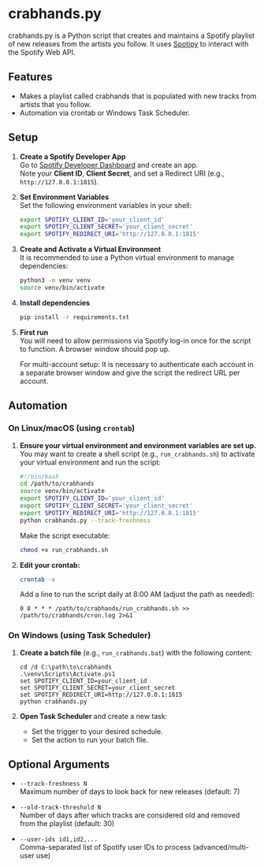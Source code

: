 # crabhands.py

crabhands.py is a Python script that creates and maintains a Spotify playlist of new releases from the artists you follow. It uses [Spotipy](https://spotipy.readthedocs.io/) to interact with the Spotify Web API.

## Features

- Makes a playlist called crabhands that is populated with new tracks from artists that you follow.
- Automation via crontab or Windows Task Scheduler.

## Setup

1. **Create a Spotify Developer App**  
   Go to [Spotify Developer Dashboard](https://developer.spotify.com/dashboard/) and create an app.  
   Note your **Client ID**, **Client Secret**, and set a Redirect URI (e.g., `http://127.0.0.1:1815`).

2. **Set Environment Variables**  
   Set the following environment variables in your shell:
   ```sh
   export SPOTIFY_CLIENT_ID='your_client_id'
   export SPOTIFY_CLIENT_SECRET='your_client_secret'
   export SPOTIFY_REDIRECT_URI='http://127.0.0.1:1815'
   ```
3. **Create and Activate a Virtual Environment**  
   It is recommended to use a Python virtual environment to manage dependencies:
   ```sh
   python3 -m venv venv
   source venv/bin/activate
   ```
4. **Install dependencies**

   ```sh
   pip install -r requirements.txt
   ```

5. **First run**  
   You will need to allow permissions via Spotify log-in once for the script to function. A browser window should pop up. 

   For multi-account setup: It is necessary to authenticate each account in a separate browser window and give the script the redirect URL per account. 

## Automation
   ### On Linux/macOS (using `crontab`)

1. **Ensure your virtual environment and environment variables are set up.**  
   You may want to create a shell script (e.g., `run_crabhands.sh`) to activate your virtual environment and run the script:

   ```sh
   #!/bin/bash
   cd /path/to/crabhands
   source venv/bin/activate
   export SPOTIFY_CLIENT_ID='your_client_id'
   export SPOTIFY_CLIENT_SECRET='your_client_secret'
   export SPOTIFY_REDIRECT_URI='http://127.0.0.1:1815'
   python crabhands.py --track-freshness 
   ```

   Make the script executable:
   ```sh
   chmod +x run_crabhands.sh
   ```

2. **Edit your crontab:**
   ```sh
   crontab -e
   ```
   Add a line to run the script daily at 8:00 AM (adjust the path as needed):
   ```
   0 8 * * * /path/to/crabhands/run_crabhands.sh >> /path/to/crabhands/cron.log 2>&1
   ```
### On Windows (using Task Scheduler)

1. **Create a batch file** (e.g., `run_crabhands.bat`) with the following content:
   ```
   cd /d C:\path\to\crabhands
   .\venv\Scripts\Activate.ps1
   set SPOTIFY_CLIENT_ID=your_client_id
   set SPOTIFY_CLIENT_SECRET=your_client_secret
   set SPOTIFY_REDIRECT_URI=http://127.0.0.1:1815
   python crabhands.py
   ```

2. **Open Task Scheduler** and create a new task:
   - Set the trigger to your desired schedule.
   - Set the action to run your batch file.

## Optional Arguments

- `--track-freshness N`  
  Maximum number of days to look back for new releases (default: 7)

- `--old-track-threshold N`  
  Number of days after which tracks are considered old and removed from the playlist (default: 30)

- `--user-ids id1,id2,...`  
  Comma-separated list of Spotify user IDs to process (advanced/multi-user use)

